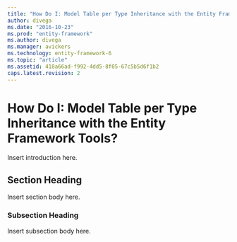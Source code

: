 ```yaml
---
title: "How Do I: Model Table per Type Inheritance with the Entity Framework Tools? - EF6"
author: divega
ms.date: "2016-10-23"
ms.prod: "entity-framework"
ms.author: divega
ms.manager: avickers
ms.technology: entity-framework-6
ms.topic: "article"
ms.assetid: 418a66ad-f992-4dd5-8f05-67c5b5d6f1b2
caps.latest.revision: 2
---
```

# How Do I: Model Table per Type Inheritance with the Entity Framework Tools?
Insert introduction here.  
  
## Section Heading  
 Insert section body here.  
  
### Subsection Heading  
 Insert subsection body here.